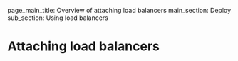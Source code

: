 page_main_title: Overview of attaching load balancers
main_section: Deploy
sub_section: Using load balancers

# Attaching load balancers
